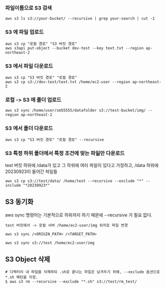 ### 파일이름으로 S3 검색

```
aws s3 ls s3://your-bucket/ --recursive | grep your-search | cut -1
```

### S3 에 파일 업로드

```
aws s3 cp "로컬 경로" "S3 버킷 경로"
aws s3api put-object --bucket dev-test --key text.txt --region ap-northeast-2
```

### S3 에서 파일 다운로드

```
aws s3 cp "S3 버킷 경로" "로컬 경로"
aws s3 cp s3://dev-test/text.txt /home/ec2-user --region ap-northeast-2
```
### 로컬 -> S3 에 폴더 업로드

```
aws s3 sync /home/user/sm55555/datafolder s3://test-bucket/img/ --region ap-northeast-2
```

### S3 에서 폴더 다운로드

```
aws s3 cp "S3 버킷 경로" "로컬 경로" --recursive
```

### S3 특정 하위 폴더에서 특정 조건에 맞는 파읾만 다운로드

test 버킷 하위에 /data가 있고 그 하위에 여러 파일이 있다고 가정하고, /data 하위에 20230923이 들어간 파일들

```
aws s3 cp s3://test/data/ /home/test --recursive --exclude "*" --include "*20230923*"
```

## S3 동기화

aws sync 명령어는 기본적으로 하위까지 하기 때문에 --recursive 가 필요 없다.

```
test 버킷에서 -> 로컬 서버 /home/ec2-user/img 위치로 파일 변경

aws s3 sync /<ORIGIN_PATH> /<TARGET_PATH>

aws s3 sync s3://test /home/ec2-user/img
```

## S3 Object 삭제

```
# 디렉터리 내 파일을 삭제하되 .sh로 끝나는 파일은 남겨두기 위해, --exclude 옵션으로 *.sh 패턴을 지정. 
$ aws s3 rm --recursive --exclude "*.sh" s3://test/rm_test/
```

